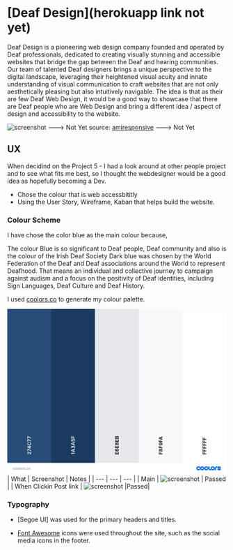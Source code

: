 # [Deaf Design](herokuapp link not yet)

Deaf Design is a pioneering web design company founded and operated by Deaf professionals, dedicated to creating visually stunning and accessible websites that bridge the gap between the Deaf and hearing communities. 
Our team of talented Deaf designers brings a unique perspective to the digital landscape, leveraging their heightened visual acuity and innate understanding of visual communication to craft websites that are not only aesthetically pleasing but also intuitively navigable. 
The idea is that as their are few Deaf Web Design, it would be a good way to showcase that there are Deaf people who are Web Design and bring a different idea / aspect of design and accessibility to the website.

![screenshot](documentation/others/am_i_responsive.png) ---> Not Yet
source: [amiresponsive](https://ui.dev/amiresponsive?url=https://deafchat-pp4-cdf6b2c2764c.herokuapp.com) ---> Not Yet

## UX

When decidind on the Project 5 - I had a look around at other people project and to see what fits me best, so I thought the webdesigner would be a good idea as hopefully becoming a Dev.
 - Chose the colour that is web accessbititly 
 - Using the User Story, Wireframe, Kaban that helps build the website.

### Colour Scheme 

I have chose the color blue as the main colour because,

The colour Blue is so significant to Deaf people, Deaf community and also is the colour of the Irish Deaf Society
Dark blue was chosen by the World Federation of the Deaf and Deaf associations around the World to represent Deafhood. That means an individual and collective journey to campaign against audism and a focus on the positivity of Deaf identities, including Sign Languages, Deaf Culture and Deaf History. 

I used [coolors.co](https://coolors.co/274c77-1a3a5f-e6e8eb-f8f9fa-ffffff) to generate my colour palette.

![screenshot](documentation/ux/colour.png)
| What | Screenshot | Notes |
| --- | --- | --- |
| Main | ![screenshot](documentation/others/main_accesible_color.png) | Passed |
| When Clickin Post link | ![screenshot](documentation/others/link_accessible_colour.png) |Passed|

### Typography

- [Segoe UI] was used for the primary headers and titles.

- [Font Awesome](https://fontawesome.com) icons were used throughout the site, such as the social media icons in the footer.
